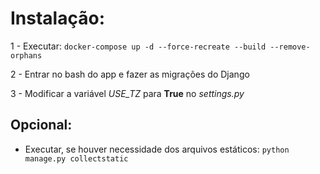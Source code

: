 # Instalação: #

1 - Executar: ```docker-compose up -d --force-recreate --build --remove-orphans```

2 - Entrar no bash do app e fazer as migrações do Django

3 - Modificar a variável _USE\_TZ_ para **True** no _settings.py_

## Opcional: ##
- Executar, se houver necessidade dos arquivos estáticos: ```python manage.py collectstatic```

